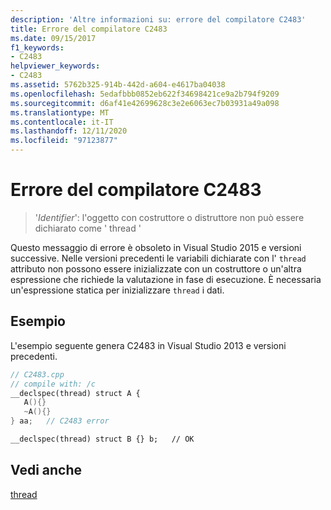 ```yaml
---
description: 'Altre informazioni su: errore del compilatore C2483'
title: Errore del compilatore C2483
ms.date: 09/15/2017
f1_keywords:
- C2483
helpviewer_keywords:
- C2483
ms.assetid: 5762b325-914b-442d-a604-e4617ba04038
ms.openlocfilehash: 5edafbbb0852eb622f34698421ce9a2b794f9209
ms.sourcegitcommit: d6af41e42699628c3e2e6063ec7b03931a49a098
ms.translationtype: MT
ms.contentlocale: it-IT
ms.lasthandoff: 12/11/2020
ms.locfileid: "97123877"
---
```

# <a name="compiler-error-c2483"></a>Errore del compilatore C2483

>'*Identifier*': l'oggetto con costruttore o distruttore non può essere dichiarato come ' thread '

Questo messaggio di errore è obsoleto in Visual Studio 2015 e versioni successive. Nelle versioni precedenti le variabili dichiarate con l' `thread` attributo non possono essere inizializzate con un costruttore o un'altra espressione che richiede la valutazione in fase di esecuzione. È necessaria un'espressione statica per inizializzare `thread` i dati.

## <a name="example"></a>Esempio

L'esempio seguente genera C2483 in Visual Studio 2013 e versioni precedenti.

```cpp
// C2483.cpp
// compile with: /c
__declspec(thread) struct A {
   A(){}
   ~A(){}
} aa;   // C2483 error

__declspec(thread) struct B {} b;   // OK
```

## <a name="see-also"></a>Vedi anche

[thread](../../cpp/thread.md)

